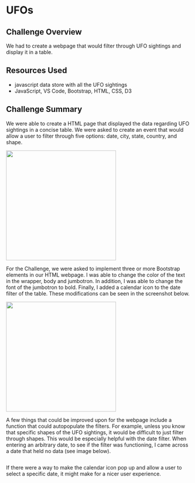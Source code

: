 # UFOs

## Challenge Overview 
We had to create a webpage that would filter through UFO sightings and display it in a table.

## Resources Used
- javascript data store with all the UFO sightings
- JavaScript, VS Code, Bootstrap, HTML, CSS, D3

## Challenge Summary
We were able to create a HTML page that displayed the data regarding UFO sightings in a concise table. We were asked to create an event that would allow a user to filter through five options: date, city, state, country, and shape. 

<img src="png_1.png" width="300">

For the Challenge, we were asked to implement three or more Bootstrap elements in our HTML webpage. I was able to change the color of the text in the wrapper, body and jumbotron. In addition, I was able to change the font of the jumbotron to bold. Finally, I added a calendar icon to the date filter of the table. These modifications can be seen in the screenshot below.

<img src="png_2.png" width="300">

A few things that could be improved upon for the webpage include a function that could autopopulate the filters. For example, unless you know that specific shapes of the UFO sightings, it would be difficult to just filter through shapes. This would be especially helpful with the date filter. When entering an arbitrary date, to see if the filter was functioning, I came across a date that held no data (see image below).

<img scr="png_7.png" width="300">

If there were a way to make the calendar icon pop up and allow a user to select a specific date, it might make for a nicer user experience. 
